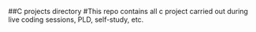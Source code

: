 ##C projects directory
#This repo contains all c project carried out during live coding sessions, PLD, self-study, etc. 
